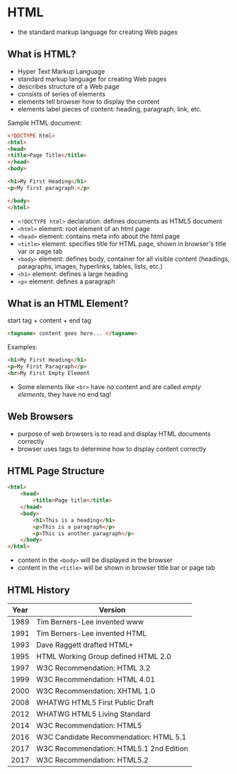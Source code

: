 # HTML

- the standard markup language for creating Web pages

## What is HTML?

- Hyper Text Markup Language
- standard markup language for creating Web pages
- describes structure of a Web page
- consists of series of elements
- elements tell browser how to display the content
- elements label pieces of content: heading, paragraph, link, etc.

Sample HTML document:
```html
<!DOCTYPE html>
<html>
<head>
<title>Page Title</title>
</head>
<body>

<h1>My First Heading</h1>
<p>My first paragraph.</p>

</body>
</html>
``````

- `<!DOCTYPE html>` declaration: defines documents as HTML5 document
- `<html>` element: root element of an html page
- `<head>` element: contains meta info about the html page
- `<title>` element: specifies title for HTML page, shown in browser's title var or page tab
- `<body>` element: defines body, container for all visible content (headings, paragraphs, images, hyperlinks, tables, lists, etc.)
- `<h1>` element: defines a large heading
- `<p>` element: defines a paragraph

## What is an HTML Element?

start tag + content + end tag
```html
<tagname> content goes here... </tagname>
```

Examples:
```html
<h1>My First Heading</h1>
<p>My First Paragraph</p>
<br>My First Empty Element
```
- Some elements like `<br>` have no content and are called *empty elements*, they have no end tag!

## Web Browsers

- purpose of web browsers is to read and display HTML documents correctly
- browser uses tags to determine how to display content correctly

## HTML Page Structure
```html
<html>
    <head>
        <title>Page title</title>
    </head>
    <body>
        <h1>This is a heading</h1>
        <p>This is a paragraph</p>
        <p>This is another paragraph</p>
    </body>
</html>
```
- content in the `<body>` will be displayed in the browser
- content in the `<title>` will be shown in browser title bar or page tab

## HTML History
|Year|Version|
|---|---|
|1989| Tim Berners-Lee invented www|
|1991| Tim Berners-Lee invented HTML|
|1993| Dave Raggett drafted HTML+|
|1995|	HTML Working Group defined HTML 2.0|
|1997|	W3C Recommendation: HTML 3.2|
|1999|	W3C Recommendation: HTML 4.01|
|2000|	W3C Recommendation: XHTML 1.0|
|2008|	WHATWG HTML5 First Public Draft|
|2012|	WHATWG HTML5 Living Standard|
|2014|	W3C Recommendation: HTML5|
|2016|	W3C Candidate Recommendation: HTML 5.1|
|2017|	W3C Recommendation: HTML5.1 2nd Edition|
|2017|	W3C Recommendation: HTML5.2|